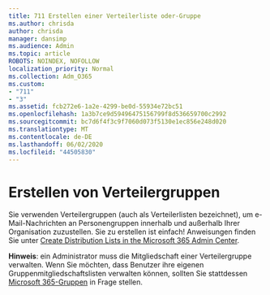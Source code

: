 ```yaml
---
title: 711 Erstellen einer Verteilerliste oder-Gruppe
ms.author: chrisda
author: chrisda
manager: dansimp
ms.audience: Admin
ms.topic: article
ROBOTS: NOINDEX, NOFOLLOW
localization_priority: Normal
ms.collection: Adm_O365
ms.custom:
- "711"
- "3"
ms.assetid: fcb272e6-1a2e-4299-be0d-55934e72bc51
ms.openlocfilehash: 1a3b7ce9d59496475156799f8d536659700c2992
ms.sourcegitcommit: bc7d6f4f3c9f7060d073f5130e1ec856e248d020
ms.translationtype: MT
ms.contentlocale: de-DE
ms.lasthandoff: 06/02/2020
ms.locfileid: "44505830"
---
```

# <a name="create-distribution-groups"></a>Erstellen von Verteilergruppen

Sie verwenden Verteilergruppen (auch als Verteilerlisten bezeichnet), um e-Mail-Nachrichten an Personengruppen innerhalb und außerhalb Ihrer Organisation zuzustellen. Sie zu erstellen ist einfach! Anweisungen finden Sie unter [Create Distribution Lists in the Microsoft 365 Admin Center](https://docs.microsoft.com/microsoft-365/admin/setup/create-distribution-lists).

**Hinweis**: ein Administrator muss die Mitgliedschaft einer Verteilergruppe verwalten. Wenn Sie möchten, dass Benutzer ihre eigenen Gruppenmitgliedschaftslisten verwalten können, sollten Sie stattdessen [Microsoft 365-Gruppen](https://support.office.com/article/b565caa1-5c40-40ef-9915-60fdb2d97fa2) in Frage stellen.
